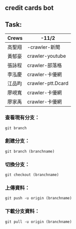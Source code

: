 ## credit cards bot

## Task:
Crews| -11/2 |
------|-------|
高聖翔 | -crawler-新聞 | 
黃郁豪 | crawler-youtube | 
張詠程 | crawler-部落格 | 
李泓慶 | crawler-卡優網 | 
江品昀 | crawler-ptt.Dcard | 
廖峴寬 | crawler-卡優網 | 
廖家禹 | crawler-卡優網 | 




### 查看現有分支：

```
git branch
```

### 創建分支：

```
git branch (branchname)
```

### 切換分支：

```
git checkout (branchname)
```

### 上傳資料：

```
git push -u origin (branchname)
```

### 下載分支資料：

```
git pull -u origin (branchname)
```



